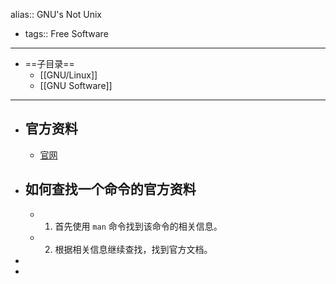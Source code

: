 alias:: GNU's Not Unix

- tags:: Free Software
- ---
- ==子目录==
	- [[GNU/Linux]]
	- [[GNU Software]]
- ---
- ## 官方资料
	- [官网](https://www.gnu.org/)
- ## 如何查找一个命令的官方资料
	- 1. 首先使用 `man` 命令找到该命令的相关信息。
	- 2. 根据相关信息继续查找，找到官方文档。
-
-